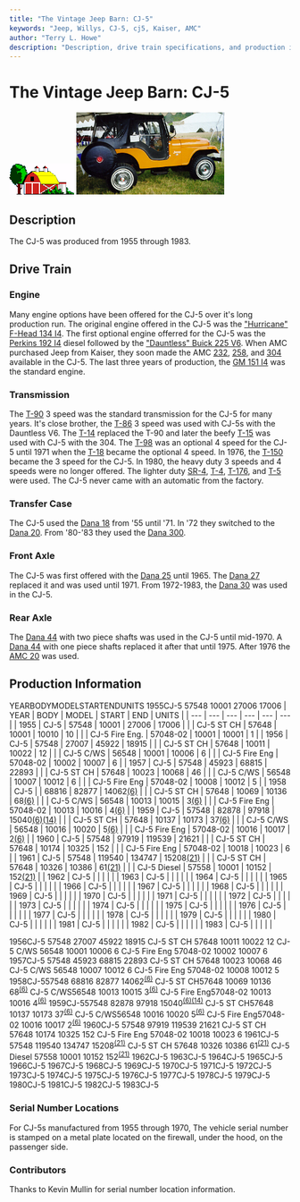 ```yaml
---
title: "The Vintage Jeep Barn: CJ-5"
keywords: "Jeep, Willys, CJ-5, cj5, Kaiser, AMC"
author: "Terry L. Howe"
description: "Description, drive train specifications, and production information for the Jeep CJ-5"
---
```


# The Vintage Jeep Barn: CJ-5
![barn](/images/barn.gif)
[![](/images/cj5t.jpg)](/images/cj5.jpg)
## Description
The CJ-5 was produced from 1955 through 1983.
## Drive Train
### Engine
Many engine options have been offered for the CJ-5 over it's long
production run.  The original engine offered in the CJ-5 was the
["Hurricane" F-Head 134 I4](/engine/hurricane134.html).
The first optional engine offerred for the CJ-5 was the
[Perkins 192 I4](/engine/perkins192.html)
diesel followed by the
["Dauntless" Buick 225 V6](/engine/dauntless225.html).
When AMC purchased Jeep from Kaiser, they soon made the AMC
[232](/engine/amc232.html),
[258](/engine/amc258.html), and
[304](/engine/amc304.html) available in the CJ-5.
The last three years of production, the
[GM 151 I4](/engine/gm151.html)
was the standard engine.
### Transmission
The [T-90](/trans/t90.html) 3 speed was the standard
transmission for the CJ-5 for many years.  It's close brother,
the [T-86](/trans/t86.html) 3 speed was used with CJ-5s
with the Dauntless V6.  The [T-14](/trans/t14.html)
replaced the T-90 and later the beefy [T-15](/trans/t15.html) was used with CJ-5 with the 304.  The [T-98](/trans/t18.html) was an optional 4 speed for the CJ-5 until 1971 when
the [T-18](/trans/t18.html) became the optional 4
speed.  In 1976, the [T-150](/trans/t150.html) became
the 3 speed for the CJ-5.  In 1980, the heavy duty 3 speeds
and 4 speeds were no longer offered.  The lighter duty
[SR-4](/trans/t4.html),
[T-4](/trans/t4.html),
[T-176](/trans/t176.html), and
[T-5](/trans/t5.html) were used.
The CJ-5 never came with an automatic from the factory.
### Transfer Case
The CJ-5 used the [Dana 18](/xfer/d18.html) from '55
until '71.  In '72 they switched to the
[Dana 20](/xfer/d20.html).  From '80-'83 they used the
[Dana 300](/xfer/d300.html).
### Front Axle
The CJ-5 was first offered with the [Dana 25](/axle/d25.html)
until 1965.  The [Dana 27](/axle/d27.html) replaced it and
was used until 1971.  From 1972-1983, the [Dana 30](/axle/d30.html)
was used in the CJ-5.
### Rear Axle
The [Dana 44](/axle/d44.html) with two piece shafts was
used in the CJ-5 until mid-1970.  A [Dana 44](/axle/d44.html)
with one piece shafts replaced it after that until 1975.  After 1976
the [AMC 20](/axle/amc20.html) was used.
## Production Information
YEARBODYMODELSTARTENDUNITS
1955CJ-5 57548    10001    27006    17006
| YEAR | BODY | MODEL | START | END | UNITS |
| --- | --- | --- | --- | --- | --- |
| 1955 | CJ-5 | 57548 | 10001 | 27006 | 17006 |
|  | CJ-5 ST CH | 57648 | 10001 | 10010 | 10 |
|  | CJ-5 Fire Eng. | 57048-02 | 10001 | 10001 | 1 |
| 1956 | CJ-5 | 57548 | 27007 | 45922 | 18915 |
|  | CJ-5 ST CH | 57648 | 10011 | 10022 | 12 |
|  | CJ-5 C/WS | 56548 | 10001 | 10006 | 6 |
|  | CJ-5 Fire Eng | 57048-02 | 10002 | 10007 | 6 |
| 1957 | CJ-5 | 57548 | 45923 | 68815 | 22893 |
|  | CJ-5 ST CH | 57648 | 10023 | 10068 | 46 |
|  | CJ-5 C/WS | 56548 | 10007 | 10012 | 6 |
|  | CJ-5 Fire Eng | 57048-02 | 10008 | 10012 | 5 |
| 1958 | CJ-5 |  | 68816 | 82877 | 14062[(6)](/history/index.html#6) |
|  | CJ-5 ST CH | 57648 | 10069 | 10136 | 68[(6)](/history/index.html#6) |
|  | CJ-5 C/WS | 56548 | 10013 | 10015 | 3[(6)](/history/index.html#6) |
|  | CJ-5 Fire Eng | 57048-02 | 10013 | 10016 | 4[(6)](/history/index.html#6) |
| 1959 | CJ-5 | 57548 | 82878 | 97918 | 15040[(6)](/history/index.html#6)[(14)](/history/index.html#14) |
|  | CJ-5 ST CH | 57648 | 10137 | 10173 | 37[(6)](/history/index.html#6) |
|  | CJ-5 C/WS | 56548 | 10016 | 10020 | 5[(6)](/history/index.html#6) |
|  | CJ-5 Fire Eng | 57048-02 | 10016 | 10017 | 2[(6)](/history/index.html#6) |
| 1960 | CJ-5 | 57548 | 97919 | 119539 | 21621 |
|  | CJ-5 ST CH | 57648 | 10174 | 10325 | 152 |
|  | CJ-5 Fire Eng | 57048-02 | 10018 | 10023 | 6 |
| 1961 | CJ-5 | 57548 | 119540 | 134747 | 15208[(21)](/history/index.html#21) |
|  | CJ-5 ST CH | 57648 | 10326 | 10386 | 61[(21)](/history/index.html#21) |
|  | CJ-5 Diesel | 57558 | 10001 | 10152 | 152[(21)](/history/index.html#21) |
| 1962 | CJ-5 |  |  |  |  |
| 1963 | CJ-5 |  |  |  |  |
| 1964 | CJ-5 |  |  |  |  |
| 1965 | CJ-5 |  |  |  |  |
| 1966 | CJ-5 |  |  |  |  |
| 1967 | CJ-5 |  |  |  |  |
| 1968 | CJ-5 |  |  |  |  |
| 1969 | CJ-5 |  |  |  |  |
| 1970 | CJ-5 |  |  |  |  |
| 1971 | CJ-5 |  |  |  |  |
| 1972 | CJ-5 |  |  |  |  |
| 1973 | CJ-5 |  |  |  |  |
| 1974 | CJ-5 |  |  |  |  |
| 1975 | CJ-5 |  |  |  |  |
| 1976 | CJ-5 |  |  |  |  |
| 1977 | CJ-5 |  |  |  |  |
| 1978 | CJ-5 |  |  |  |  |
| 1979 | CJ-5 |  |  |  |  |
| 1980 | CJ-5 |  |  |  |  |
| 1981 | CJ-5 |  |  |  |  |
| 1982 | CJ-5 |  |  |  |  |
| 1983 | CJ-5 |  |  |  |  |

1956CJ-5 57548      27007     45922   18915
CJ-5 ST CH 57648      10011     10022      12
CJ-5 C/WS 56548      10001     10006       6
CJ-5 Fire Eng 57048-02      10002     10007       6
1957CJ-5 57548     45923     68815    22893
CJ-5 ST CH 57648     10023     10068       46
CJ-5 C/WS 56548     10007     10012        6
CJ-5 Fire Eng 57048-02     10008     10012        5
1958CJ-557548         68816     82877    14062<sup>[(6)](/history/index.html#6)</sup>
CJ-5 ST CH57648         10069     10136       68<sup>[(6)](/history/index.html#6)</sup>
CJ-5 C/WS56548         10013     10015        3<sup>[(6)](/history/index.html#6)</sup>
CJ-5 Fire Eng57048-02         10013     10016        4<sup>[(6)](/history/index.html#6)</sup>
1959CJ-557548      82878     97918    15040<sup>[(6)](/history/index.html#6)</sup><sup>[(14)](/history/index.html#14)</sup>
CJ-5 ST CH57648      10137     10173       37<sup>[(6)](/history/index.html#6)</sup>
CJ-5 C/WS56548      10016     10020        5<sup>[(6)](/history/index.html#6)</sup>
CJ-5 Fire Eng57048-02      10016     10017        2<sup>[(6)](/history/index.html#6)</sup>
1960CJ-5 57548      97919     119539      21621
CJ-5 ST CH 57648      10174      10325        152
CJ-5 Fire Eng 57048-02      10018      10023          6
1961CJ-5 57548    119540    134747     15208<sup>[(21)](/history/index.html#21)</sup>
CJ-5 ST CH 57648     10326     10386        61<sup>[(21)](/history/index.html#21)</sup>
CJ-5 Diesel 57558     10001     10152       152<sup>[(21)](/history/index.html#21)</sup>
1962CJ-5
1963CJ-5
1964CJ-5
1965CJ-5
1966CJ-5
1967CJ-5
1968CJ-5
1969CJ-5
1970CJ-5
1971CJ-5
1972CJ-5
1973CJ-5
1974CJ-5
1975CJ-5
1976CJ-5
1977CJ-5
1978CJ-5
1979CJ-5
1980CJ-5
1981CJ-5
1982CJ-5
1983CJ-5
### Serial Number Locations
For CJ-5s manufactured from 1955 through 1970, The vehicle serial
number is stamped on a metal plate located on the firewall, under
the hood, on the passenger side.
### Contributors
Thanks to Kevin Mullin for serial number location information.